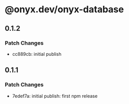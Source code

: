 # @onyx.dev/onyx-database

## 0.1.2

### Patch Changes

- cc889cb: initial publish

## 0.1.1

### Patch Changes

- 7edef7a: initial publish: first npm release
